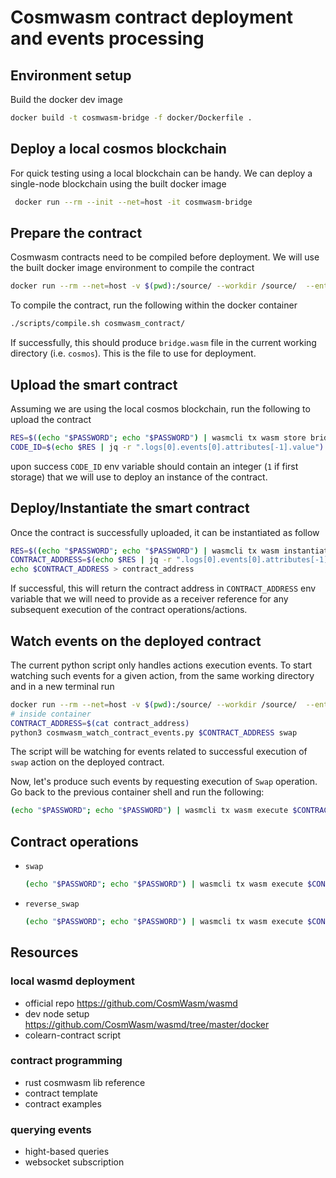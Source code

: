 # Cosmwasm contract deployment and events processing

## Environment setup

Build the docker dev image

```bash
docker build -t cosmwasm-bridge -f docker/Dockerfile .
```

## Deploy a local cosmos blockchain 

For quick testing using a local blockchain can be handy. 
We can deploy a single-node blockchain using the built docker image

```bash
 docker run --rm --init --net=host -it cosmwasm-bridge
```

## Prepare the contract 

Cosmwasm contracts need to be compiled before deployment.
We will use the built docker image environment to compile the contract

```bash
docker run --rm --net=host -v $(pwd):/source/ --workdir /source/  --entrypoint /bin/bash -it cosmwasm-bridge
```

To compile the contract, run the following within the docker container

```bash
./scripts/compile.sh cosmwasm_contract/
```

If successfully, this should produce `bridge.wasm` file in the current working directory (i.e. `cosmos`). 
This is the file to use for deployment.


## Upload the smart contract

Assuming we are using the local cosmos blockchain, run the following to upload the contract

```bash
RES=$((echo "$PASSWORD"; echo "$PASSWORD") | wasmcli tx wasm store bridge.wasm --from validator --gas="auto" -y)
CODE_ID=$(echo $RES | jq -r ".logs[0].events[0].attributes[-1].value")

```

upon success `CODE_ID` env variable should contain an integer (`1` if first storage) that we will use to deploy an instance of the contract.

## Deploy/Instantiate the smart contract

Once the contract is successfully uploaded, it can be instantiated as follow
```bash
RES=$((echo "$PASSWORD"; echo "$PASSWORD") | wasmcli tx wasm instantiate $CODE_ID '{"cap":"10000", "deposit":"500", "upper_swap_limit":"1000", "lower_swap_limit":"2", "swap_fee":"1"}' --from validator --label my-bridge-contract --amount 10000ucosm -y)
CONTRACT_ADDRESS=$(echo $RES | jq -r ".logs[0].events[0].attributes[-1].value")
echo $CONTRACT_ADDRESS > contract_address
```

If successful, this will return the contract address in `CONTRACT_ADDRESS` env variable that we will need to provide as a receiver reference for any subsequent execution of the contract operations/actions.


## Watch events on the deployed contract

The current python script only handles actions execution events. To start watching such events for a given action, from the same working directory and in a new terminal run

```bash
docker run --rm --net=host -v $(pwd):/source/ --workdir /source/  --entrypoint /bin/bash -it cosmwasm-bridge
# inside container
CONTRACT_ADDRESS=$(cat contract_address)
python3 cosmwasm_watch_contract_events.py $CONTRACT_ADDRESS swap
```

The script will be watching for events related to successful execution of `swap` action on the deployed contract.

Now, let's produce such events by requesting execution of `Swap` operation. 
Go back to the previous container shell and run the following:

```bash
(echo "$PASSWORD"; echo "$PASSWORD") | wasmcli tx wasm execute $CONTRACT_ADDRESS '{"swap": {"destination":"some-ether-address"}}' --amount 200ucosm --from validator -y
```

## Contract operations

+ `swap` 
  ```bash
  (echo "$PASSWORD"; echo "$PASSWORD") | wasmcli tx wasm execute $CONTRACT_ADDRESS '{"swap": {"destination":"some-ether-address"}}' --amount 200ucosm --from validator -y
  ```
+ `reverse_swap`
  ```bash
  (echo "$PASSWORD"; echo "$PASSWORD") | wasmcli tx wasm execute $CONTRACT_ADDRESS '{"reverse_swap": {"rid":10, "to":"cosmos1g5e4zzum7r3kp8fpt9zg43ed4hjwr0ajvz5gtr", "sender":"some-ethereum-address", "origin_tx_hash":"11111111", "amount":"10", "relay_eon": 0}}' --from validator -y
  ```




## Resources
### local wasmd deployment

- official repo https://github.com/CosmWasm/wasmd
- dev node setup https://github.com/CosmWasm/wasmd/tree/master/docker
- colearn-contract script 

### contract programming

- rust cosmwasm lib reference
- contract template
- contract examples

### querying events

- hight-based queries
- websocket subscription